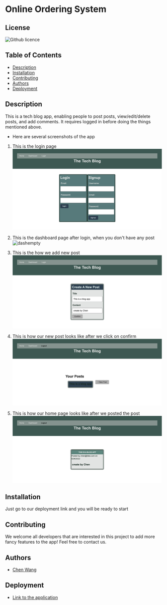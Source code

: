 # Online Ordering System

## License
  ![Github licence](http://img.shields.io/badge/license-MIT-blue.svg)
  
  ## Table of Contents
  - [Description](#description)
  - [Installation](#installation)
  - [Contributing](#contributing)
  - [Authors](#authors)
  - [Deployment](#deployment)

  ## Description
  This is a tech blog app, enabling people to post posts, view/edit/delete posts, and add comments.
  It requires logged in before doing the things mentioned above.
  - Here are several screenshots of the app
  1. This is the login page
  ![login](assets/login.png)
  1. This is the dashboard page after login, when you don't have any post
  ![dashempty](assets/dashbord.png)

  1. This is the how we add new post
  ![addpost](assets/addpost.png)
  1. This is how our new post looks like after we click on confirm
  ![dashunempty](assets/unempty-dashboard.png)
  1. This is how our home page looks like after we posted the post
  ![homeunempty](assets/unemptyhomepage.png)
  
## Installation
Just go to our deployment link and you will be ready to start
  
## Contributing
  We welcome all developers that are interested in this project to add more fancy features to the app! Feel free to contact us.

## Authors
  - [Chen Wang](https://github.com/wangheer2010)


## Deployment

  - [Link to the application](https://chen-tech-blog-app.herokuapp.com/)

